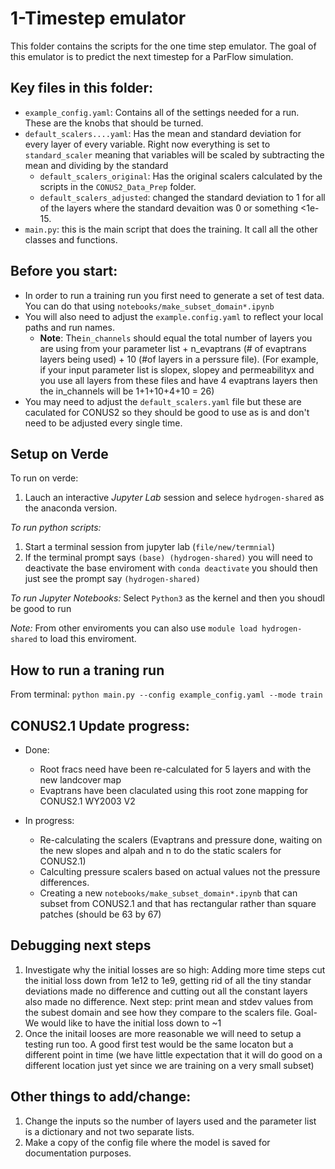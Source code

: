 # 1-Timestep emulator

This folder contains the scripts for the one time step emulator. The goal of this emulator is to predict the next timestep for a ParFlow simulation. 

## Key files in this folder: 
- `example_config.yaml`: Contains all of the settings needed for a run. These are the knobs that should be turned.
- `default_scalers....yaml`: Has the mean and standard deviation for every layer of every variable. Right now everything is set to `standard_scaler` meaning that variables will be scaled by subtracting the mean and dividing by the standard
    - `default_scalers_original`: Has the original scalers calculated by the scripts in the `CONUS2_Data_Prep` folder.
    - `default_scalers_adjusted`: changed the standard deviation to 1 for all of the layers where the standard devaition was 0 or something <1e-15.
- `main.py`: this is the main script that does the training. It call all the other classes and functions.

## Before you start: 
- In order to run a training run you first need to generate a set of test data. You can do that using `notebooks/make_subset_domain*.ipynb`
- You will also need to adjust the `example.config.yaml` to reflect your local paths and run names.
    - **Note**: The`in_channels` should equal the total number of layers you are using from your parameter list + n_evaptrans (# of evaptrans layers being used) + 10 (#of layers in a perssure file). (For example, if your input parameter list is slopex, slopey and permeabilityx and you use all layers from these files and have 4 evaptrans layers  then the in_channels will be 1+1+10+4+10 = 26)
- You may need to adjust the `default_scalers.yaml` file but these are caculated for CONUS2 so they should be good to use as is and don't need to be adjusted every single time. 

## Setup on Verde
To run on verde: 
1. Lauch an interactive *Jupyter Lab* session and selece `hydrogen-shared` as the anaconda version.

*To run python scripts:* 
1. Start a terminal session from jupyter lab (`file/new/termnial`)
2. If the terminal prompt says `(base) (hydrogen-shared)` you will need to deactivate the base enviroment with `conda deactivate` you should then just see the prompt say `(hydrogen-shared)`

*To run Jupyter Notebooks:* 
Select `Python3` as the kernel and then you shoudl be good to run

*Note:* From other enviroments you can also use `module load hydrogen-shared` to load this enviroment. 

## How to run a traning run
From terminal: `python main.py --config example_config.yaml --mode train`

## CONUS2.1 Update progress: 
- Done: 
    - Root fracs need have been re-calculated for 5 layers and with the new landcover map
    - Evaptrans have been claculated using this root zone mapping for CONUS2.1 WY2003 V2
      
- In progress:
    - Re-calculating the scalers (Evaptrans and pressure done, waiting on the new slopes and alpah and n to do the static scalers for CONUS2.1)
    - Calculting pressure scalers based on actual values not the pressure differences.
    - Creating a new `notebooks/make_subset_domain*.ipynb` that can subset from CONUS2.1 and that has rectangular rather than square patches (should be 63 by 67)
      
## Debugging next steps
1. Investigate why the initial losses are so high: Adding more time steps cut the initial loss down from 1e12 to 1e9, getting rid of all the tiny standar deviations made no difference and cutting out all the constant layers also made no difference. Next step: print mean and stdev values from the subest domain and see how they compare to the scalers file. Goal- We would like to have the initial loss down to ~1
2. Once the initail looses are more reasonable we will need to setup a testing run too. A good first test would be the same locaton but a different point in time (we have little expectation that it will do good on a different location just yet since we are training on a very small subset)

## Other things to add/change: 
1. Change the inputs so the number of layers used and the parameter list is a dictionary and not two separate lists.
2. Make a copy of the config file where the model is saved for documentation purposes. 
